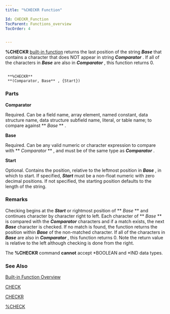 ```yaml
---
title: "%CHECKR Function"

Id: CHECKR_Function
TocParent: Functions_overview
TocOrder: 4


---
```


**%CHECKR** [built-in function](Functions_overview.html) returns the last position of the string ***Base*** that contains a character that does NOT appear in string ***Comparator*** . If all of the characters in ***Base*** are also in ***Comparator*** , this function returns 0. 

```

 **%CHECKR** 
 **(Comparator, Base** , {Start})   
```

### Parts

**Comparator** 

Required. Can be a field name, array element, named constant, data structure name, data structure subfield name, literal, or table name; to compare against ** *Base* ** .


**Base** 

Required. Can be any valid numeric or character expression to compare with ** *Comparator* ** , and must be of the same type as ***Comparator*** .


**Start** 

Optional. Contains the position, relative to the leftmost position in ***Base*** , in which to start. If specified, ***Start*** must be a non-float numeric with zero decimal positions. If not specified, the starting position defaults to the length of the string.


### Remarks
Checking begins at the ***Start*** or rightmost position of ** *Base* ** and continues character by character right to left. Each character of ** *Base* ** is compared with the ***Comparator*** characters and if a match exists, the next ***Base*** character is checked. If no match is found, the function returns the position within ***Base*** of the non-matched character. If all of the characters in ***Base*** are also in ***Comparator*** , this function returns 0. Note the return value is relative to the left although checking is done from the right. 

The **%CHECKR** command **cannot** accept *BOOLEAN and *IND data types. 

### See Also
[Built-in Function Overview](Functions_overview.html)

[CHECK](CHECK.html)

[CHECKR](CHECKR.html)

[%CHECK](CHECK_Function.html) 
